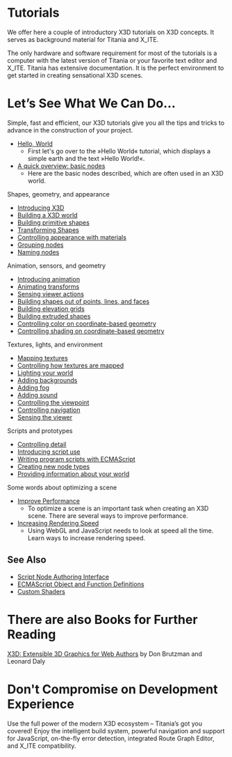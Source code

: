 Tutorials
=========

We offer here a couple of introductory X3D tutorials on X3D concepts. It serves as background material for Titania and X\_ITE.

The only hardware and software requirement for most of the tutorials is a computer with the latest version of Titania or your favorite text editor and X\_ITE. Titania has extensive documentation. It is the perfect environment to get started in creating sensational X3D scenes.

Let’s See What We Can Do…
=========================

Simple, fast and efficient, our X3D tutorials give you all the tips and tricks to advance in the construction of your project.

- [Hello, World](https://github.com/create3000/x_ite/wiki/Hello,-World!)
  - First let's go over to the »Hello World« tutorial, which displays a simple earth and the text »Hello World!«.
- [A quick overview: basic nodes](https://github.com/create3000/x_ite/wiki/Basic-Nodes)
  - Here are the basic nodes described, which are often used in an X3D world.

Shapes, geometry, and appearance

- [Introducing X3D](https://github.com/create3000/x_ite/wiki/Introducing-X3D)
- [Building a X3D world](https://github.com/create3000/x_ite/wiki/Building-a-X3D-world)
- [Building primitive shapes ](https://github.com/create3000/x_ite/wiki/Building-primitive-shapes)
- [Transforming Shapes](https://github.com/create3000/x_ite/wiki/Transforming-Shapes)
- [Controlling appearance with materials ](https://github.com/create3000/x_ite/wiki/Controlling-appearance-with-materials)
- [Grouping nodes ](https://github.com/create3000/x_ite/wiki/Grouping-nodes)
- [Naming nodes](https://github.com/create3000/x_ite/wiki/Naming-nodes)

Animation, sensors, and geometry

- [Introducing animation](https://github.com/create3000/x_ite/wiki/Introducing-animation)
- [Animating transforms](https://github.com/create3000/x_ite/wiki/Animating-transforms)
- [Sensing viewer actions](https://github.com/create3000/x_ite/wiki/Sensing-viewer-actions)
- [Building shapes out of points, lines, and faces](https://github.com/create3000/x_ite/wiki/Building-shapes-out-of-points,-lines,-and-faces)
- [Building elevation grids](https://github.com/create3000/x_ite/wiki/Building-elevation-grids)
- [Building extruded shapes](https://github.com/create3000/x_ite/wiki/Building-extruded-shapes)
- [Controlling color on coordinate-based geometry](https://github.com/create3000/x_ite/wiki/Controlling-color-on-coordinate-based-geometry)
- [Controlling shading on coordinate-based geometry](https://github.com/create3000/x_ite/wiki/Controlling-shading-on-coordinate-based-geometry)

Textures, lights, and environment

- [Mapping textures](https://github.com/create3000/x_ite/wiki/Mapping-textures)
- [Controlling how textures are mapped](https://github.com/create3000/x_ite/wiki/Controlling-how-textures-are-mapped)
- [Lighting your world](https://github.com/create3000/x_ite/wiki/Lighting-your-world)
- [Adding backgrounds](https://github.com/create3000/x_ite/wiki/Adding-backgrounds)
- [Adding fog](https://github.com/create3000/x_ite/wiki/Adding-fog)
- [Adding sound](https://github.com/create3000/x_ite/wiki/Adding-sound)
- [Controlling the viewpoint](https://github.com/create3000/x_ite/wiki/Controlling-the-viewpoint)
- [Controlling navigation](https://github.com/create3000/x_ite/wiki/Controlling-navigation)
- [Sensing the viewer](https://github.com/create3000/x_ite/wiki/Sensing-the-viewer)

Scripts and prototypes

- [Controlling detail](https://github.com/create3000/x_ite/wiki/Controlling-detail)
- [Introducing script use](https://github.com/create3000/x_ite/wiki/Introducing-script-use)
- [Writing program scripts with ECMAScript](https://github.com/create3000/x_ite/wiki/Writing-program-scripts-with-ECMAScript)
- [Creating new node types](https://github.com/create3000/x_ite/wiki/Creating-new-node-types)
- [Providing information about your world](https://github.com/create3000/x_ite/wiki/Providing-information-about-your-world)

Some words about optimizing a scene

- [Improve Performance](https://github.com/create3000/x_ite/wiki/Improving-Performance)
  - To optimize a scene is an important task when creating an X3D scene. There are several ways to improve performance.
- [Increasing Rendering Speed](https://github.com/create3000/x_ite/wiki/Increasing-Rendering-Speed)
  - Using WebGL and JavaScript needs to look at speed all the time. Learn ways to increase rendering speed.

See Also
--------

- [Script Node Authoring Interface](https://github.com/create3000/x_ite/wiki/Script-Node-Authoring-Interface)
- [ECMAScript Object and Function Definitions](https://github.com/create3000/x_ite/wiki/ECMAScript-Object-and-Function-Definitions)
- [Custom Shaders](https://github.com/create3000/x_ite/wiki/Custom-Shaders)

There are also Books for Further Reading
========================================

[X3D: Extensible 3D Graphics for Web Authors](http://www.amazon.com/gp/product/012088500X?ie=UTF8&tag=x3dext3dgrafo-20&linkCode=as2&camp=1789&creative=9325&creativeASIN=012088500X) by Don Brutzman and Leonard Daly

Don't Compromise on Development Experience
==========================================

Use the full power of the modern X3D ecosystem – Titania’s got you covered! Enjoy the intelligent build system, powerful navigation and support for JavaScript, on-the-fly error detection, integrated Route Graph Editor, and X\_ITE compatibility.
